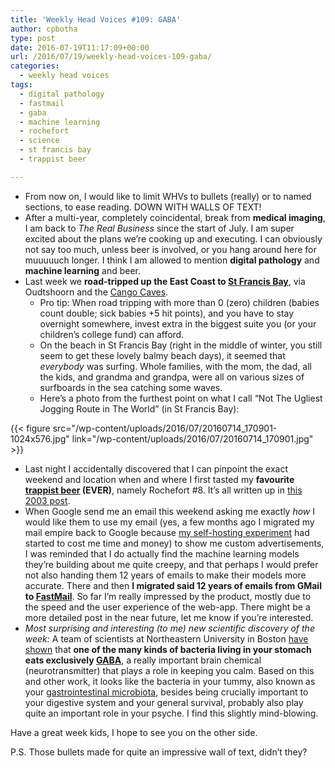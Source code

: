```yaml
---
title: 'Weekly Head Voices #109: GABA'
author: cpbotha
type: post
date: 2016-07-19T11:17:09+00:00
url: /2016/07/19/weekly-head-voices-109-gaba/
categories:
  - weekly head voices
tags:
  - digital pathology
  - fastmail
  - gaba
  - machine learning
  - rochefort
  - science
  - st francis bay
  - trappist beer

---
```

  * From now on, I would like to limit WHVs to bullets (really) or to named sections, to ease reading. DOWN WITH WALLS OF TEXT!
  * After a multi-year, completely coincidental, break from **medical imaging**, I am back to _The Real Business_ since the start of July. I am super excited about the plans we’re cooking up and executing. I can obviously not say too much, unless beer is involved, or you hang around here for muuuuuch longer. I think I am allowed to mention **digital pathology** and **machine learning** and beer.
  * Last week we **road-tripped up the East Coast to [St Francis Bay][1]**, via Oudtshoorn and the [Cango Caves][2]. 
      * Pro tip: When road tripping with more than 0 (zero) children (babies count double; sick babies +5 hit points), and you have to stay overnight somewhere, invest extra in the biggest suite you (or your children’s college fund) can afford.
      * On the beach in St Francis Bay (right in the middle of winter, you still seem to get these lovely balmy beach days), it seemed that _everybody_ was surfing. Whole families, with the mom, the dad, all the kids, and grandma and grandpa, were all on various sizes of surfboards in the sea catching some waves.
      * Here’s a photo from the furthest point on what I call “Not The Ugliest Jogging Route in The World” (in St Francis Bay):

{{< figure src="/wp-content/uploads/2016/07/20160714_170901-1024x576.jpg" link="/wp-content/uploads/2016/07/20160714_170901.jpg" >}}

  * Last night I accidentally discovered that I can pinpoint the exact weekend and location when and where I first tasted my **favourite [trappist beer][3] (EVER)**, namely Rochefort #8. It’s all written up in [this 2003 post][4].
  * When Google send me an email this weekend asking me exactly _how_ I would like them to use my email (yes, a few months ago I migrated my mail empire back to Google because [my self-hosting experiment][5] had started to cost me time and money) to show me custom advertisements, I was reminded that I do actually find the machine learning models they’re building about me quite creepy, and that perhaps I would prefer not also handing them 12 years of emails to make their models more accurate. There and then **I migrated said 12 years of emails from GMail to [FastMail][6]**. So far I’m really impressed by the product, mostly due to the speed and the user experience of the web-app. There might be a more detailed post in the near future, let me know if you’re interested.
  * _Most surprising and interesting (to me) new scientific discovery of the week:_ A team of scientists at Northeastern University in Boston [have shown][7] that **one of the many kinds of bacteria living in your stomach eats exclusively [GABA][8]**, a really important brain chemical (neurotransmitter) that plays a role in keeping you calm. Based on this and other work, it looks like the bacteria in your tummy, also known as your [gastrointestinal microbiota][9], besides being crucially important to your digestive system and your general survival, probably also play quite an important role in your psyche. I find this slightly mind-blowing.

Have a great week kids, I hope to see you on the other side.

P.S. Those bullets made for quite an impressive wall of text, didn’t they?

 [1]: https://en.wikipedia.org/wiki/St_Francis_Bay
 [2]: https://en.wikipedia.org/wiki/Cango_Caves
 [3]: https://en.wikipedia.org/wiki/Trappist_beer
 [4]: https://cpbotha.net/2003/04/21/an-eventful-weekend/
 [5]: /2013/09/15/dear-usa-my-data-has-left-your-building/
 [6]: https://www.fastmail.com/
 [7]: https://www.newscientist.com/article/2095769-gut-bacteria-spotted-eating-brain-chemicals-for-the-first-time/
 [8]: https://en.wikipedia.org/wiki/Gamma-Aminobutyric_acid
 [9]: https://en.wikipedia.org/wiki/Gut_flora
